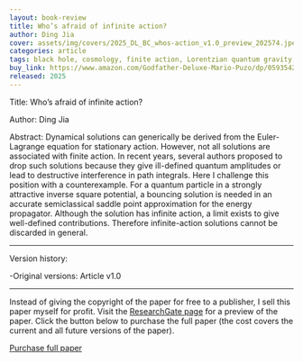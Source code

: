 ```yaml
---
layout: book-review
title: Who’s afraid of infinite action?
author: Ding Jia
cover: assets/img/covers/2025_DL_BC_whos-action_v1.0_preview_202574.jpeg
categories: article
tags: black hole, cosmology, finite action, Lorentzian quantum gravity, path integral, quantum gravity, singularity
buy_link: https://www.amazon.com/Godfather-Deluxe-Mario-Puzo/dp/0593542592
released: 2025
---
```


Title: Who’s afraid of infinite action?

Author: Ding Jia

Abstract: Dynamical solutions can generically be derived from the Euler-Lagrange equation for stationary action. However, not all solutions are associated with finite action. In recent years, several authors proposed to drop such solutions because they give ill-defined quantum amplitudes or lead to destructive interference in path integrals. Here I challenge this position with a counterexample. For a quantum particle in a strongly attractive inverse square potential, a bouncing solution is needed in an accurate semiclassical saddle point approximation for the energy propagator. Although the solution has infinite action, a limit exists to give well-defined contributions. Therefore infinite-action solutions cannot be discarded in general.

___

Version history:

-Original versions: Article v1.0

___

Instead of giving the copyright of the paper for free to a publisher, I sell this paper myself for profit. Visit the [ResearchGate page](http://dx.doi.org/10.13140/RG.2.2.28431.09126) for a preview of the paper. Click the button below to purchase the full paper (the cost covers the current and all future versions of the paper).

<script type="text/javascript" src="https://payhip.com/payhip.js"></script>

<a href="https://payhip.com/b/Z4WXI" class="payhip-buy-button" data-theme="green" data-product="Z4WXI">Purchase full paper</a>
